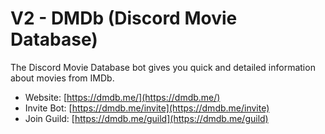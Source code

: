 # V2 - DMDb (Discord Movie Database)
The Discord Movie Database bot gives you quick and detailed information about movies from IMDb.

- Website: [https://dmdb.me/](https://dmdb.me/)
- Invite Bot: [https://dmdb.me/invite](https://dmdb.me/invite)
- Join Guild: [https://dmdb.me/guild](https://dmdb.me/guild)